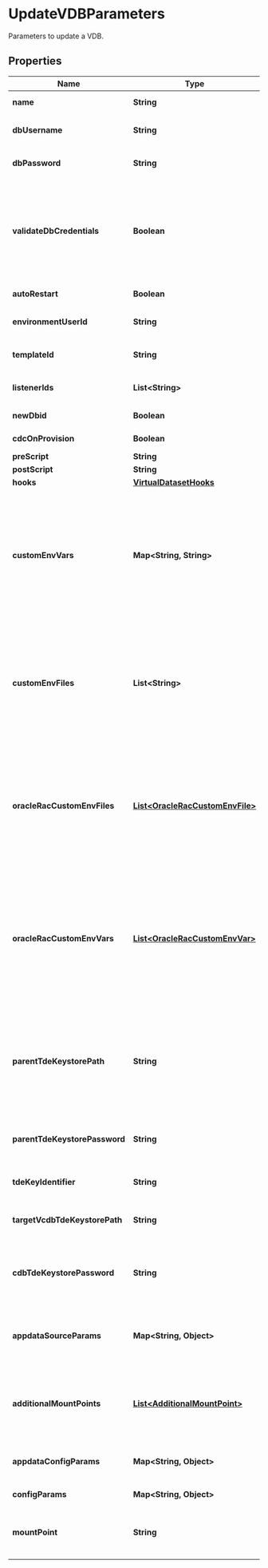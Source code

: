 

# UpdateVDBParameters

Parameters to update a VDB.

## Properties

Name | Type | Description | Notes
------------ | ------------- | ------------- | -------------
**name** | **String** | The unique name of the VDB within a group. |  [optional]
**dbUsername** | **String** | The username of the database user (Oracle, ASE Only). |  [optional]
**dbPassword** | **String** | The password of the database user (Oracle, ASE Only). |  [optional]
**validateDbCredentials** | **Boolean** | Whether db_username and db_password must be validated, if present, against the VDB. This must be set to false when credentials validation is not possible, for instance if the VDB is known to be disabled. |  [optional]
**autoRestart** | **Boolean** | Whether to enable VDB restart. |  [optional]
**environmentUserId** | **String** | The environment user ID to use to connect to the target environment. |  [optional]
**templateId** | **String** | The ID of the target VDB Template (Oracle Only). |  [optional]
**listenerIds** | **List&lt;String&gt;** | The listener IDs for this provision operation (Oracle Only). |  [optional]
**newDbid** | **Boolean** | Whether to enable new DBID for Oracle |  [optional]
**cdcOnProvision** | **Boolean** | Whether to enable CDC on provision for MSSql |  [optional]
**preScript** | **String** | Pre script for MSSql. |  [optional]
**postScript** | **String** | Post script for MSSql. |  [optional]
**hooks** | [**VirtualDatasetHooks**](VirtualDatasetHooks.md) |  |  [optional]
**customEnvVars** | **Map&lt;String, String&gt;** | Environment variable to be set when the engine administers a VDB. See the Engine documentation for the list of allowed/denied environment variables and rules about substitution. Custom environment variables can only be updated while the VDB is disabled. |  [optional]
**customEnvFiles** | **List&lt;String&gt;** | Environment files to be sourced when the Engine administers a VDB. This path can be followed by parameters. Paths and parameters are separated by spaces. Custom environment variables can only be updated while the VDB is disabled. |  [optional]
**oracleRacCustomEnvFiles** | [**List&lt;OracleRacCustomEnvFile&gt;**](OracleRacCustomEnvFile.md) | Environment files to be sourced when the Engine administers an Oracle RAC VDB. This path can be followed by parameters. Paths and parameters are separated by spaces. Custom environment variables can only be updated while the VDB is disabled. |  [optional]
**oracleRacCustomEnvVars** | [**List&lt;OracleRacCustomEnvVar&gt;**](OracleRacCustomEnvVar.md) | Environment variable to be set when the engine administers an Oracle RAC VDB. See the Engine documentation for the list of allowed/denied environment variables and rules about substitution. Custom environment variables can only be updated while the VDB is disabled. |  [optional]
**parentTdeKeystorePath** | **String** | Path to a copy of the parent&#39;s Oracle transparent data encryption keystore on the target host. Required to provision from snapshots containing encrypted database files. (Oracle Multitenant Only) |  [optional]
**parentTdeKeystorePassword** | **String** | The password of the keystore specified in parentTdeKeystorePath. (Oracle Multitenant Only) |  [optional]
**tdeKeyIdentifier** | **String** | ID of the key created by Delphix. (Oracle Multitenant Only) |  [optional]
**targetVcdbTdeKeystorePath** | **String** | Path to the keystore of the target vCDB. (Oracle Multitenant Only) |  [optional]
**cdbTdeKeystorePassword** | **String** | The password for the Transparent Data Encryption keystore associated with the CDB. (Oracle Multitenant Only) |  [optional]
**appdataSourceParams** | **Map&lt;String, Object&gt;** | The JSON payload conforming to the DraftV4 schema based on the type of application data being manipulated. |  [optional]
**additionalMountPoints** | [**List&lt;AdditionalMountPoint&gt;**](AdditionalMountPoint.md) | Specifies additional locations on which to mount a subdirectory of an AppData container. Can only be updated while the VDB is disabled. |  [optional]
**appdataConfigParams** | **Map&lt;String, Object&gt;** | The parameters specified by the source config schema in the toolkit |  [optional]
**configParams** | **Map&lt;String, Object&gt;** | Database configuration parameter overrides. |  [optional]
**mountPoint** | **String** | Mount point for the VDB (AppData only), can only be updated while the VDB is disabled. |  [optional]



